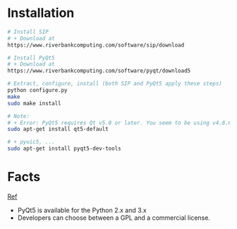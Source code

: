 # Installation
```bash
# Install SIP
# + Download at
https://www.riverbankcomputing.com/software/sip/download

# Install PyQt5
# + Download at
https://www.riverbankcomputing.com/software/pyqt/download5

# Extract, configure, install (both SIP and PyQt5 apply these steps)
python configure.py
make
sudo make install

# Note:
# + Error: PyQt5 requires Qt v5.0 or later. You seem to be using v4.8.6. Use the
sudo apt-get install qt5-default

# + pyuic5, ...
sudo apt-get install pyqt5-dev-tools
```

# Facts
[Ref](http://zetcode.com/gui/pyqt5/introduction/)
- PyQt5 is available for the Python 2.x and 3.x
- Developers can choose between a GPL and a commercial license.
